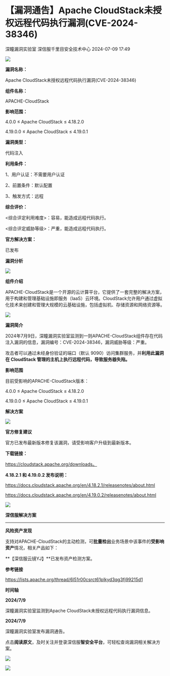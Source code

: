 #  【漏洞通告】Apache CloudStack未授权远程代码执行漏洞(CVE-2024-38346)   
深瞳漏洞实验室  深信服千里目安全技术中心   2024-07-09 17:49  
  
![](https://mmbiz.qpic.cn/mmbiz_gif/w8NHw6tcQ5xzWBOWUibXW7ibUicRWjFwJ5Qbsq8rXxMY7KQe0GP18jfksAxySic1KctDpHuwngVOjrlNYPozpukhWQ/640?wx_fmt=gif&from=appmsg "")  
  
**漏洞名称：**  
  
Apache CloudStack未授权远程代码执行漏洞(CVE-2024-38346)  
  
**组件名称：**  
  
APACHE-CloudStack  
  
**影响范围：**  
  
4.0.0 ≤ Apache CloudStack ≤ 4.18.2.0  
  
4.19.0.0 ≤ Apache CloudStack ≤ 4.19.0.1  
  
**漏洞类型：**  
  
代码注入  
  
**利用条件：**  
  
1、用户认证：不需要用户认证  
  
2、前置条件：默认配置  
  
3、触发方式：远程  
  
**综合评价：**  
  
<综合评定利用难度>：容易，能造成远程代码执行。  
  
<综合评定威胁等级>：严重，能造成远程代码执行。  
  
**官方解决方案：**  
  
已发布  
  
  
  
  
**漏洞分析**  
  
![](https://mmbiz.qpic.cn/mmbiz_gif/w8NHw6tcQ5xzWBOWUibXW7ibUicRWjFwJ5Q8c9wD7WXQ40SC3tvgdGALGmclQic1nl7WlbVia4wpuzficDdN1gKRrs6w/640?wx_fmt=gif&from=appmsg "")  
  
**组件介绍**  
  
APACHE-CloudStack是一个开源的云计算平台，它提供了一套完整的解决方案，用于构建和管理基础设施即服务（IaaS）云环境。CloudStack允许用户通过虚拟化技术来创建和管理大规模的云基础设施，包括虚拟机、存储资源和网络资源等。  
  
![](https://mmbiz.qpic.cn/mmbiz_gif/w8NHw6tcQ5xzWBOWUibXW7ibUicRWjFwJ5Q8c9wD7WXQ40SC3tvgdGALGmclQic1nl7WlbVia4wpuzficDdN1gKRrs6w/640?wx_fmt=gif&from=appmsg "")  
  
**漏洞简介**  
  
2024年7月9日，深瞳漏洞实验室监测到一则APACHE-CloudStack组件存在代码注入漏洞的信息，漏洞编号：CVE-2024-38346，漏洞威胁等级：严重。  
  
攻击者可以通过未经身份验证的端口（默认 9090）访问集群服务，并**利用此漏洞在 CloudStack 管理的主机上执行远程代码，导致服务器失陷。**  
  
  
**影响范围**  
  
目前受影响的APACHE-CloudStack版本：  
  
4.0.0 ≤ Apache CloudStack ≤ 4.18.2.0  
  
4.19.0.0 ≤ Apache CloudStack ≤ 4.19.0.1  
  
  
  
**解决方案**  
  
![](https://mmbiz.qpic.cn/mmbiz_gif/w8NHw6tcQ5xzWBOWUibXW7ibUicRWjFwJ5Q8c9wD7WXQ40SC3tvgdGALGmclQic1nl7WlbVia4wpuzficDdN1gKRrs6w/640?wx_fmt=gif&from=appmsg "")  
  
**官方修复建议**  
  
  
官方已发布最新版本修复该漏洞，请受影响客户升级到最新版本。  
  
**下载链接：**  
  
https://cloudstack.apache.org/downloads。  
  
**4.18.2.1 和 4.19.0.2 发布说明：**  
  
https://docs.cloudstack.apache.org/en/4.18.2.1/releasenotes/about.html  
  
https://docs.cloudstack.apache.org/en/4.19.0.2/releasenotes/about.html  
  
![](https://mmbiz.qpic.cn/mmbiz_gif/w8NHw6tcQ5xzWBOWUibXW7ibUicRWjFwJ5Q8c9wD7WXQ40SC3tvgdGALGmclQic1nl7WlbVia4wpuzficDdN1gKRrs6w/640?wx_fmt=gif&from=appmsg "")  
  
**深信服解决方案**  
  
****  
**风险资产发现**  
  
支持对APACHE-CloudStack的主动检测，可**批量检出**业务场景中该事件的**受影响资产**情况，相关产品如下：  
  
**【深信服云镜YJ】**已发布资产检测方案。  
  
  
  
**参考链接**  
  
  
https://lists.apache.org/thread/6l51r00csrct61plkyd3qg3fj99215d1  
  
  
**时间轴**  
  
  
  
**2024/7/9**  
  
深瞳漏洞实验室监测到Apache CloudStack未授权远程代码执行漏洞信息。  
  
  
**2024/7/9**  
  
深瞳漏洞实验室发布漏洞通告。  
  
  
点击**阅读原文**，及时关注并登录深信服**智安全平台**，可轻松查询漏洞相关解决方案。  
  
![](https://mmbiz.qpic.cn/mmbiz_png/w8NHw6tcQ5xzWBOWUibXW7ibUicRWjFwJ5QXEiaa8MxHZnswia3dGCeCgNDkulSwm2NaR3DscepWFujfibh9U7xPF3RA/640?wx_fmt=png&from=appmsg "")  
  
  
![](https://mmbiz.qpic.cn/mmbiz_jpg/w8NHw6tcQ5zvcIHbwGGYKbqDVYsVKzNNia1jYtHf49C7133AlDXAgex2W4lFvpia56tjQQDkiauNBrl08YbxqG01A/640?wx_fmt=jpeg&from=appmsg "")  
  
  
